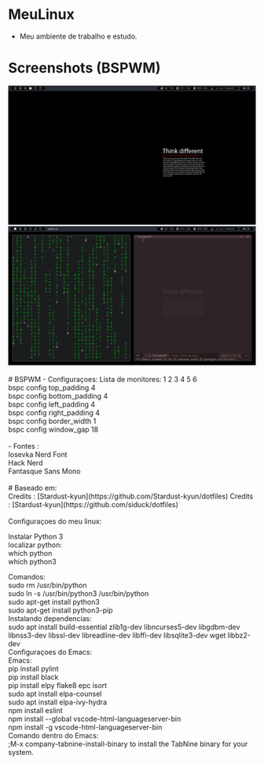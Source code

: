 # MeuLinux

- Meu ambiente de trabalho e estudo.

# Screenshots (BSPWM)
<img src= "https://raw.githubusercontent.com/allancsilva/MeuLinux/main/Screen/tela2.png">
<img src= "https://raw.githubusercontent.com/allancsilva/MeuLinux/main/Screen/tela1.png">  <br><br>
# BSPWM
- Configuraçoes:
    Lista de monitores:            1 2 3 4 5 6 <br>
    bspc config top_padding        4 <br>
    bspc config bottom_padding     4 <br>
    bspc config left_padding       4 <br>
    bspc config right_padding      4 <br>
    bspc config border_width       1 <br>
    bspc config window_gap         18 <br><br>
- Fontes : <br>
    Iosevka Nerd Font <br>
    Hack Nerd <br>
    Fantasque Sans Mono
<br><br>
# Baseado em:
<br>
Credits : [Stardust-kyun](https://github.com/Stardust-kyun/dotfiles)
Credits : [Stardust-kyun](https://github.com/siduck/dotfiles)
<br><br>
Configuraçoes do  meu linux: <br>

Instalar Python 3 <br>
    localizar python: <br>
        which python <br>
        which python3 <br>

Comandos: <br>
    sudo rm /usr/bin/python <br>
    sudo ln -s /usr/bin/python3 /usr/bin/python <br>
    sudo apt-get install python3 <br>
    sudo apt-get install python3-pip <br>
       Instalando dependencias: <br>
           sudo apt install build-essential zlib1g-dev libncurses5-dev libgdbm-dev libnss3-dev libssl-dev libreadline-dev libffi-dev libsqlite3-dev wget libbz2-dev
<br>
Configuraçoes do Emacs: <br>
    Emacs: <br>
        pip install pylint <br>
        pip install black <br>
        pip install elpy flake8 epc isort <br>
        sudo apt install elpa-counsel <br>
        sudo apt install elpa-ivy-hydra <br>
        npm install eslint <br>
        npm install --global vscode-html-languageserver-bin <br>
        npm install -g vscode-html-languageserver-bin <br>
   Comando dentro do Emacs: <br>
       ;M-x company-tabnine-install-binary to install the TabNine binary for your system. <br><br>
